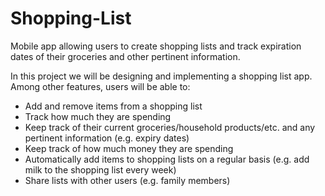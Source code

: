 # Shopping-List
Mobile app allowing users to create shopping lists and track expiration dates of their groceries and other pertinent information.

In this project we will be designing and implementing a shopping list app. Among 
other features, users will be able to:

* Add and remove items from a shopping list
* Track how much they are spending
* Keep track of their current groceries/household products/etc. and any 
pertinent information (e.g. expiry dates)
* Keep track of how much money they are spending
* Automatically add items to shopping lists on a regular basis (e.g. add milk to 
the shopping list every week)
* Share lists with other users (e.g. family members)
